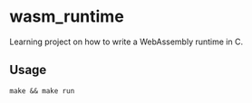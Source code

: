 # wasm_runtime 

Learning project on how to write a WebAssembly runtime in C.

## Usage
```
make && make run
```
